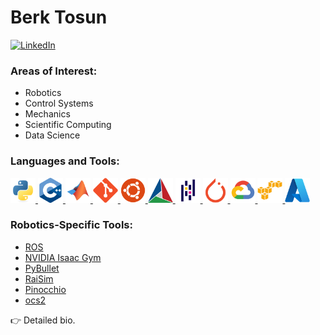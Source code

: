 # Berk Tosun

[![LinkedIn](https://img.shields.io/badge/LinkedIn-%230077B5.svg?&style=flat-square&logo=linkedin&logoColor=white)](https://linkedin.com/in/berk-tosun)

### Areas of Interest:
* Robotics
* Control Systems
* Mechanics
* Scientific Computing
* Data Science

<h3 align="left">Languages and Tools:</h3>
<p align="left">
<a href="https://www.python.org" target="_blank"> <img src="https://raw.githubusercontent.com/devicons/devicon/master/icons/python/python-original.svg" alt="python" width="40" height="40"/> </a>
<a href="https://www.isocpp.org" target="_blank"> <img src="https://raw.githubusercontent.com/devicons/devicon/master/icons/cplusplus/cplusplus-original.svg" alt="cpp" width="40" height="40"/> </a>
<a href="https://www.matlab.com" target="_blank"> <img src="https://raw.githubusercontent.com/devicons/devicon/master/icons/matlab/matlab-original.svg" alt="cpp" width="40" height="40"/> </a>
<a href="https://www.git-scm.com/" target="_blank"> <img src="https://raw.githubusercontent.com/devicons/devicon/master/icons/git/git-original.svg" alt="git" width="40" height="40"/> </a>
<a href="https://www.ubuntu.com" target="_blank"> <img src="https://raw.githubusercontent.com/devicons/devicon/master/icons/ubuntu/ubuntu-plain.svg" alt="ubuntu" width="40" height="40"/> </a>
<a href="https://www.cmake.org" target="_blank"> <img src="https://raw.githubusercontent.com/devicons/devicon/master/icons/cmake/cmake-original.svg" alt="ubuntu" width="40" height="40"/> </a>
<a href="https://www.pandas.pydata.org" target="_blank"> <img src="https://raw.githubusercontent.com/devicons/devicon/master/icons/pandas/pandas-original.svg" alt="pandas" width="40" height="40"/> </a>
<a href="https://www.pytorch.com" target="_blank"> <img src="https://raw.githubusercontent.com/devicons/devicon/master/icons/pytorch/pytorch-original.svg" alt="pytorch" width="40" height="40"/> </a>
<a href="https://www.cloud.google.com" target="_blank"> <img src="https://raw.githubusercontent.com/devicons/devicon/master/icons/googlecloud/googlecloud-original.svg" alt="googlecloud" width="40" height="40"/> </a>
<a href="https://www.aws.amazon.com" target="_blank"> <img src="https://raw.githubusercontent.com/devicons/devicon/master/icons/amazonwebservices/amazonwebservices-original.svg" alt="aws" width="40" height="40"/> </a>
<a href="https://www.azure.microsoft.com" target="_blank"> <img src="https://raw.githubusercontent.com/devicons/devicon/master/icons/azure/azure-original.svg" alt="azure" width="40" height="40"/> </a>
</p>

### Robotics-Specific Tools:
* [ROS](https://www.ros.org)
* [NVIDIA Isaac Gym](https://developer.nvidia.com/isaac-gym)
* [PyBullet](https://pybullet.org)
* [RaiSim](https://raisim.com)
* [Pinocchio](https://github.com/stack-of-tasks/pinocchio)
* [ocs2](https://github.com/leggedrobotics/ocs2)


👉 Detailed bio.
